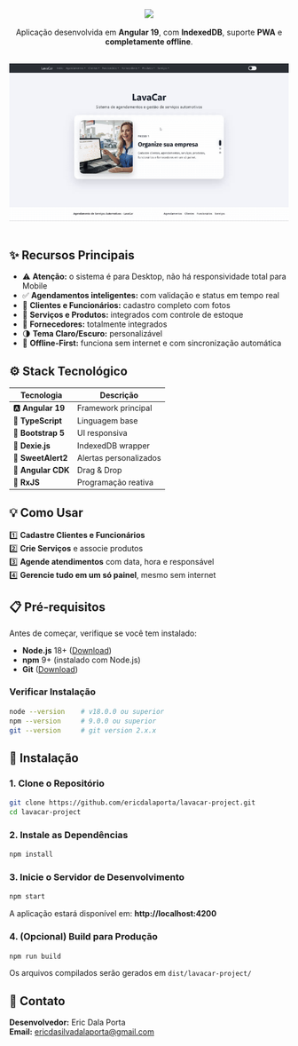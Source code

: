 <div align="center">

<img src="https://capsule-render.vercel.app/api?type=waving&height=120&color=0:000000,100:4F4F4F&text=LavaCar%20🚗&fontAlign=50&fontSize=40&fontColor=FFFFFF&desc=Sistema%20de%20Gestão%20para%20Lava%20Rápido&descAlign=50&descSize=18&descAlignY=65"/>

<br>


Aplicação desenvolvida em **Angular 19**, com **IndexedDB**, suporte **PWA** e **completamente offline**.
<br><br>

<img src="./docs/assets/img/demo-readme.gif" width="770" alt="Demonstração do sistema">

</div>

<br>

## ✨ Recursos Principais

- ⚠️ **Atenção:** o sistema é para Desktop, não há responsividade total para Mobile
- ✅ **Agendamentos inteligentes:** com validação e status em tempo real  
- 👥 **Clientes e Funcionários:** cadastro completo com fotos  
- 🧼 **Serviços e Produtos:** integrados com controle de estoque  
- 🚚 **Fornecedores:** totalmente integrados  
- 🌗 **Tema Claro/Escuro:** personalizável  
- 📶 **Offline-First:** funciona sem internet e com sincronização automática


 

## ⚙️ Stack Tecnológico

| Tecnologia | Descrição |
|-------------|------------|
| 🅰️ **Angular 19** | Framework principal |
| 🧠 **TypeScript** | Linguagem base |
| 🎨 **Bootstrap 5** | UI responsiva |
| 💾 **Dexie.js** | IndexedDB wrapper |
| 🔔 **SweetAlert2** | Alertas personalizados |
| 🧩 **Angular CDK** | Drag & Drop |
| 🔄 **RxJS** | Programação reativa 

 

## 💡 Como Usar

1️⃣ **Cadastre Clientes e Funcionários**  
2️⃣ **Crie Serviços** e associe produtos  
3️⃣ **Agende atendimentos** com data, hora e responsável  
4️⃣ **Gerencie tudo em um só painel**, mesmo sem internet  

 
## 📋 Pré-requisitos

Antes de começar, verifique se você tem instalado:

- **Node.js** 18+ ([Download](https://nodejs.org/))
- **npm** 9+ (instalado com Node.js)
- **Git** ([Download](https://git-scm.com/))

### Verificar Instalação

```bash
node --version    # v18.0.0 ou superior
npm --version     # 9.0.0 ou superior
git --version     # git version 2.x.x
```
 
## 🚀 Instalação

### 1. Clone o Repositório

```bash
git clone https://github.com/ericdalaporta/lavacar-project.git
cd lavacar-project
```

### 2. Instale as Dependências

```bash
npm install
```

### 3. Inicie o Servidor de Desenvolvimento

```bash
npm start
```

A aplicação estará disponível em: **http://localhost:4200**

### 4. (Opcional) Build para Produção

```bash
npm run build
```

Os arquivos compilados serão gerados em `dist/lavacar-project/`


## 📧 Contato

**Desenvolvedor:** Eric Dala Porta  
**Email:** ericdasilvadalaporta@gmail.com  
